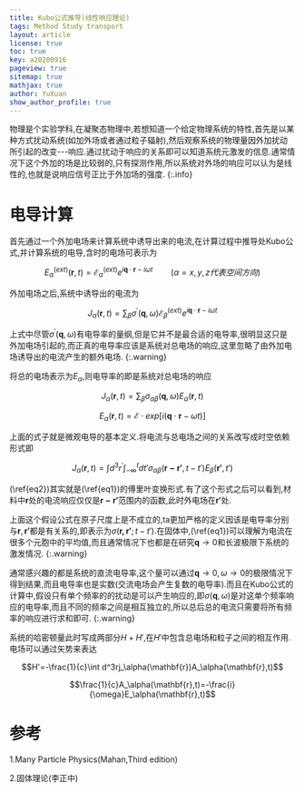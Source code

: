 ```yaml
---
title: Kubo公式推导(线性响应理论)
tags: Method Study transport
layout: article
license: true
toc: true
key: a20200916
pageview: true
sitemap: true
mathjax: true
author: YuXuan
show_author_profile: true
---
```

物理是个实验学科,在凝聚态物理中,若想知道一个给定物理系统的特性,首先是以某种方式扰动系统(如加外场或者通过粒子辐射),然后观察系统的物理量因外加扰动所引起的改变---响应.通过扰动于响应的关系即可以知道系统元激发的信息.通常情况下这个外加的场是比较弱的,只有探测作用,所以系统对外场的响应可以认为是线性的,也就是说响应信号正比于外加场的强度.
{:.info}
<!--more-->
# 电导计算
首先通过一个外加电场来计算系统中诱导出来的电流,在计算过程中推导处Kubo公式,并计算系统的电导,含时的电场可表示为

$$E^{(ext)}_\alpha(\mathbf{r},t)=\mathcal{E}^{(ext)}_\alpha e^{i\mathbf{q}\cdot\mathbf{r}-i\omega t}\qquad (\alpha=x,y,z代表空间方向)$$

外加电场之后,系统中诱导出的电流为

$$J_\alpha(\mathbf{r},t)=\sum_\beta\sigma^{'}(\mathbf{q},\omega)\mathcal{E}_\beta^{(ext)}e^{i\mathbf{q}\cdot\mathbf{r}-i\omega t}$$

上式中尽管$\sigma^{'}(\mathbf{q},\omega)$有电导率的量纲,但是它并不是最合适的电导率,很明显这只是外加电场引起的,而正真的电导率应该是系统对总电场的响应,这里忽略了由外加电场诱导出的电流产生的额外电场.
{:.warning}

将总的电场表示为$E_\alpha$,则电导率的即是系统对总电场的响应

$$J_\alpha(\mathbf{r},t)=\sum_\beta\sigma_{\alpha\beta}(\mathbf{q},\omega)E_\alpha(\mathbf{r},t)\label{eq1}$$

$$E_\alpha(\mathbf{r},t)=\mathcal{E}\cdot exp[i(\mathbf{q}\cdot\mathbf{r}-\omega t)]$$

上面的式子就是微观电导的基本定义.将电流与总电场之间的关系改写成时空依赖形式即

$$J_\alpha(\mathbf{r},t)=\int d^3r^{'}\int_{-\infty}^tdt'\sigma_{\alpha\beta}(\mathbf{r-r'},t-t')E_\beta(\mathbf{r'},t')\label{eq2}$$

(\ref{eq2})其实就是(\ref{eq1})的傅里叶变换形式.有了这个形式之后可以看到,材料中$\mathbf{r}$处的电流响应仅仅是$\mathbf{r-r'}$范围内的函数,此时外电场在$\mathbf{r'}$处.

上面这个假设公式在原子尺度上是不成立的,ta更加严格的定义因该是电导率分别与$\mathbf{r},\mathbf{r'}$都是有关系的,即表示为$\sigma(\mathbf{r,r'};t-t')$.在固体中,(\ref{eq1})可以理解为电流在很多个元胞中的平均值,而且通常情况下也都是在研究$\mathbf{q}\rightarrow 0$和长波极限下系统的激发情况.
{:.warning}

通常感兴趣的都是系统的直流电导率,这个量可以通过$\mathbf{q}\rightarrow 0,\omega\rightarrow 0$的极限情况下得到结果,而且电导率也是实数(交流电场会产生复数的电导率).而且在Kubo公式的计算中,假设只有单个频率的的扰动是可以产生响应的,即$\sigma(\mathbf{q},\omega)$是对这单个频率响应的电导率,而且不同的频率之间是相互独立的,所以总后总的电流只需要将所有频率的响应进行求和即可.
{:.warning}

系统的哈密顿量此时写成两部分$H + H'$,在$H'$中包含总电场和粒子之间的相互作用.电场可以通过矢势来表达

$$H'=-\frac{1}{c}\int d^3rj_\alpha(\mathbf{r})A_\alpha(\mathbf{r},t)$$

$$\frac{1}{c}A_\alpha(\mathbf{r},t)=-\frac{i}{\omega}E_\alpha(\mathbf{r},t)$$




# 参考
1.Many Particle Physics(Mahan,Third edition)

2.固体理论(李正中)


